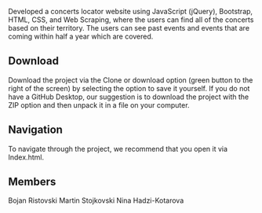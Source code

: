 Developed a concerts locator website using JavaScript (jQuery), Bootstrap, HTML, CSS, and Web Scraping, where the users can find all of the concerts based on their territory. The users can see past events and events that are coming within half a year which are covered.

## Download
Download the project via the Clone or download option (green button to the right of the screen) by selecting the option to save it yourself. If you do not have a GitHub Desktop, our suggestion is to download the project with the ZIP option and then unpack it in a file on your computer.

## Navigation
To navigate through the project, we recommend that you open it via Index.html.

## Members
Bojan Ristovski
Martin Stojkovski
Nina Hadzi-Kotarova

